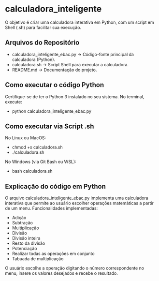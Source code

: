 # calculadora_inteligente
O objetivo é criar uma calculadora interativa em Python, com um script em Shell (.sh) para facilitar sua execução.

## Arquivos do Repositório
 - calculadora_inteligente_ebac.py → Código-fonte principal da calculadora (Python).
 - calculadora.sh → Script Shell para executar a calculadora.
 - README.md → Documentação do projeto.

## Como executar o código Python
Certifique-se de ter o Python 3 instalado no seu sistema.
No terminal, execute:

 - python calculadora_inteligente_ebac.py

## Como executar via Script .sh
No Linux ou MacOS:
 - chmod +x calculadora.sh
 - ./calculadora.sh

No Windows (via Git Bash ou WSL):
 - bash calculadora.sh

## Explicação do código em Python
O arquivo calculadora_inteligente_ebac.py implementa uma calculadora interativa que permite ao usuário escolher operações matemáticas a partir de um menu.
Funcionalidades implementadas:
 - Adição
 - Subtração
 - Multiplicação
 - Divisão
 - Divisão inteira
 - Resto da divisão
 - Potenciação
 - Realizar todas as operações em conjunto
 - Tabuada de multiplicação

O usuário escolhe a operação digitando o número correspondente no menu, insere os valores desejados e recebe o resultado.
